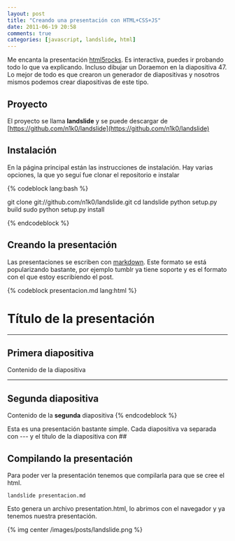 ```yaml
---
layout: post
title: "Creando una presentación con HTML+CSS+JS"
date: 2011-06-19 20:58
comments: true
categories: [javascript, landslide, html]
---
```


Me encanta la presentación [html5rocks](http://slides.html5rocks.com/). Es interactiva,
puedes ir probando todo lo que va explicando. Incluso dibujar un Doraemon en la diapositiva 47.
Lo mejor de todo es que crearon un generador de diapositivas y nosotros mismos podemos crear diapositivas de este tipo.

## Proyecto

El proyecto se llama **landslide** y se puede descargar de
[https://github.com/n1k0/landslide](https://github.com/n1k0/landslide)

## Instalación

En la página principal están las instrucciones de instalación. Hay varias opciones, la que yo seguí fue clonar el repositorio e instalar

{% codeblock  lang:bash %}

git clone git://github.com/n1k0/landslide.git
cd landslide
python setup.py build
sudo python setup.py install

{% endcodeblock %}


## Creando la presentación

Las presentaciones se escriben con [markdown](http://daringfireball.net/projects/markdown/syntax).
Este formato se está popularizando bastante, por ejemplo tumblr ya tiene soporte y es el formato con el
que estoy escribiendo el post.

{% codeblock  presentacion.md lang:html %}

# Título de la presentación
---
## Primera diapositiva

Contenido de la diapositiva

---
## Segunda diapositiva

Contenido de la **segunda** diapositiva
{% endcodeblock %}

Esta es una presentación bastante simple. Cada diapositiva va separada con --- y el título de la diapositiva con ##

## Compilando la presentación
Para poder ver la presentación tenemos que compilarla para que se cree el html.

    landslide presentacion.md

Esto genera un archivo presentation.html, lo abrimos con el navegador y ya tenemos nuestra presentación.

{% img center /images/posts/landslide.png %}
